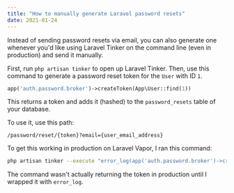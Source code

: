 ```yaml
---
title: "How to manually generate Laravel password resets"
date: 2021-01-24
---
```

Instead of sending password resets via email, you can also generate one whenever you'd like using Laravel Tinker on the command line (even in production) and send it manually.

First, run `php artisan tinker` to open up Laravel Tinker. Then, use this command to generate a password reset token for the `User` with ID `1`.

```php
app('auth.password.broker')->createToken(App\User::find(1))
```

This returns a token and adds it (hashed) to the `password_resets` table of your database.

To use it, use this path:

```text
/password/reset/{token}?email={user_email_address}
```

To get this working in production on Laravel Vapor, I ran this command:

```bash
php artisan tinker --execute "error_log(app('auth.password.broker')->createToken(App\User::find(1)))"
```

The command wasn't actually returning the token in production until I wrapped it with `error_log`.
